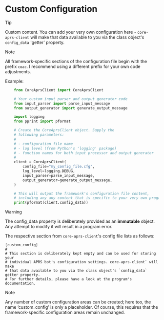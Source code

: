 # Custom Configuration

> [!TIP]
> Custom content. You can add your very own configuration here - `core-aprs-client` will make that data available to you via the class object's `config_data` 'getter' property. 

> [!NOTE]
> All framework-specific sections of the configuration file begin with the prefix `coac`. I recommend using a different prefix for your own code adjustments.

Example:

```python
	from CoreAprsClient import CoreAprsClient

	# Your custom input parser and output generator code
	from input_parser import parse_input_message
	from output_generator import generate_output_message

	import logging
	from pprint import pformat

	# Create the CoreAprsClient object. Supply the
    # following parameters:
    #
    # - configuration file name
    # - log level (from Python's 'logging' package)
    # - function names for both input processor and output generator
    #
    client = CoreAprsClient(
        config_file="my_config_file.cfg",
        log_level=logging.DEBUG,
        input_parser=parse_input_message,
        output_generator=generate_output_message,
    )

    # This will output the framework's configuration file content,
    # including any any content that is specific to your very own program.
    print(pformat(client.config_data))
```

> [!WARNING]
> The config_data property is deliberately provided as an __immutable__ object. Any attempt to modify it will result in a program error.


The respective section from `core-aprs-client`'s config file lists as follows:

```
[custom_config]
#
# This section is deliberately kept empty and can be used for storing your
# individual APRS bot's configuration settings. core-aprs-client` will make
# that data available to you via the class object's `config_data` getter property.
# For further details, please have a look at the program's documentation.
```

> [!NOTE]
> Any number of custom configuration areas can be created; here too, the name ‘custom_config’ is only a placeholder. Of course, this requires that the framework-specific configuration areas remain unchanged.

